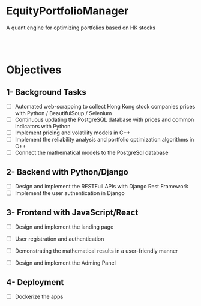 # EquityPortfolioManager
A quant engine for optimizing portfolios based on HK stocks

<br><br>

# Objectives

## 1- Background Tasks
- [ ] Automated web-scrapping to collect Hong Kong stock companies prices with Python / BeautifulSoup / Selenium
- [ ] Continuous updating the PostgreSQL database with prices and common indicators with Python
- [ ] Implement pricing and volatility models in C++
- [ ] Implement the reliability analysis and portfolio optimization algorithms in C++
- [ ] Connect the mathematical models to the PostgreSql database

## 2- Backend with Python/Django
- [ ] Design and implement the RESTFull APIs with Django Rest Framework
- [ ] Implement the user authentication in Django

## 3- Frontend with JavaScript/React
- [ ] Design and implement the landing page
- [ ] User registration and authentication
- [ ] Demonstrating the mathematical results in a user-friendly manner
- [ ] Design and implement the Adming Panel


## 4- Deployment
- [ ] Dockerize the apps